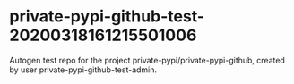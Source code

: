 # private-pypi-github-test-20200318161215501006
Autogen test repo for the project private-pypi/private-pypi-github, created by user private-pypi-github-test-admin.
